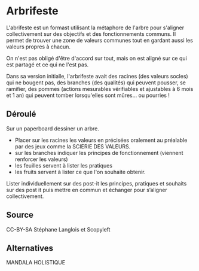 <!--

---
title: Arbrifeste 
description: L'abrifeste est un format utilisant la métaphore de l'arbre pour s'aligner collectivement sur des objectifs et des fonctionnements communs. Il permet de trouver une zone de valeurs communes tout en gardant aussi les valeurs propres à chacun.
image_url: 
licence: CC-BY-SA
---

-->

# Arbrifeste

L'abrifeste est un formast utilisant la métaphore de l'arbre pour s'aligner collectivement sur des objectifs et des fonctionnements communs. Il permet de trouver une zone de valeurs communes tout en gardant aussi les valeurs propres à chacun.

On n'est pas obligé d'être d'accord sur tout, mais on est aligné sur ce qui est partagé et ce qui ne l'est pas.

Dans sa version initialle, l'arbrifeste avait des racines (des valeurs socles) qui ne bougent pas, des branches (des qualités) qui peuvent pousser, se ramifier, des pommes (actions mesurables vérifiables et ajustables à 6 mois et 1 an) qui peuvent tomber lorsqu'elles sont mûres… ou pourries !

## Déroulé

Sur un paperboard dessiner un arbre. 

- Placer sur les racines les valeurs en précisées oralement au préalable par des jeux comme la SCIERIE DES VALEURS.
- sur les branches indiquer les principes de fonctionnement (viennent renforcer les valeurs)
- les feuilles servent à lister les pratiques 
- les fruits servent à lister ce que l'on souhaite obtenir.



Lister individuellement sur des post-it les principes, pratiques et souhaits sur des post it puis mettre en commun et échanger pour s’aligner collectivement.

## Source

CC-BY-SA Stéphane Langlois et Scopyleft

## Alternatives

MANDALA HOLISTIQUE

